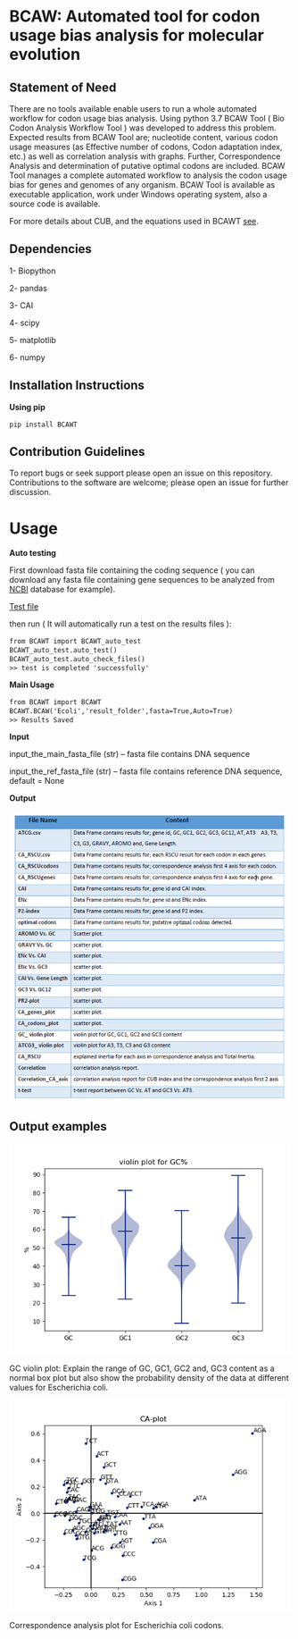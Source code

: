 # BCAW: Automated tool for codon usage bias analysis for molecular evolution

## Statement of Need

There are no tools available enable users to run a whole automated workflow for codon usage bias analysis. Using python 3.7 BCAW Tool ( Bio Codon Analysis Workflow Tool ) was developed to address this problem.
Expected results from BCAW Tool are; nucleotide content, various codon usage measures (as Effective number of codons, Codon adaptation index, etc.) as well as correlation analysis with graphs. Further, Correspondence Analysis and determination of putative optimal codons are included.
BCAW Tool manages a complete automated workflow to analysis the codon usage bias for genes and genomes of any organism. BCAW Tool is available as executable application, work under Windows operating system, also a source code is available.

For more details about CUB, and the equations used in BCAWT [see](https://github.com/AliYoussef96/BCAW-Tool/blob/master/Introduction%20to%20codon%20usage%20bias.pdf).


## Dependencies

1- Biopython

2- pandas

3- CAI

4- scipy

5- matplotlib

6- numpy

## Installation Instructions


**Using pip**

```
pip install BCAWT
```

## Contribution Guidelines
To report bugs or seek support please open an issue on this repository. Contributions to the software are welcome; please open an issue for further discussion.

Usage
=====

**Auto testing**

First download fasta file containing the coding sequence ( you can download any fasta file containing gene sequences to be analyzed from [NCBI](https://www.ncbi.nlm.nih.gov/) database for example).

[Test file](https://github.com/AliYoussef96/BCAWTool/blob/master/Ecoli.fasta)

then run ( It will automatically run a test on the results files ):

```
from BCAWT import BCAWT_auto_test
BCAWT_auto_test.auto_test()
BCAWT_auto_test.auto_check_files()
>> test is completed 'successfully'
```

**Main Usage**

```
from BCAWT import BCAWT
BCAWT.BCAW('Ecoli','result_folder',fasta=True,Auto=True)
>> Results Saved
```
**Input**

input_the_main_fasta_file (str) – fasta file contains DNA sequence 

input_the_ref_fasta_file (str) – fasta file contains reference DNA sequence, default = None

**Output**

![Table 1: Expected Output files](https://github.com/AliYoussef96/BCAW-Tool/blob/master/Table.png)


## Output examples

![GC violin plot: Output examples](https://github.com/AliYoussef96/BCAW-Tool/blob/master/Escherichia%20coli%20str.%20K-12%20substr.%20MG1655.fasta_GC%20violin%20plot.png)

GC violin plot: Explain the range of GC, GC1, GC2 and, GC3 content as a normal box plot but also show the probability density of the data at different values for Escherichia coli.

![Correspondence analysis: Output examples](https://github.com/AliYoussef96/BCAW-Tool/blob/master/Escherichia%20coli%20str.%20K-12%20substr.%20MG1655.fasta_CA_RSCU_CA_codos_plot.png)

Correspondence analysis plot for Escherichia coli codons.

